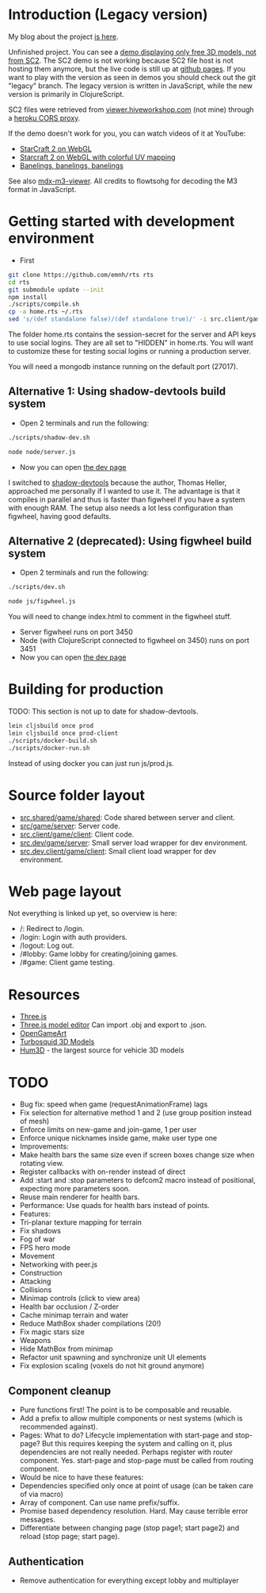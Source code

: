 # Introduction (Legacy version)

My blog about the project [is here](https://emnh.github.io/rts-blog/).

Unfinished project.
You can see a [demo displaying only free 3D models, not from SC2](http://emh.lart.no/publish/rts-free.git/).
The SC2 demo is not working because SC2 file host is not hosting them anymore,
but the live code is still up at [github pages](http://emnh.github.io/rts/).
If you want to play with the version as seen in demos you should check out the git "legacy" branch.
The legacy version is written in JavaScript, while the new version is primarily in ClojureScript.

SC2 files were retrieved from
[viewer.hiveworkshop.com](http://viewer.hiveworkshop.com/?q=Assets/units/zerg/baneling/baneling.m3)
(not mine) through a [heroku CORS proxy](http://crossorigin.herokuapp.com/).

If the demo doesn't work for you, you can watch videos of it at YouTube:
 - [StarCraft 2 on WebGL](https://www.youtube.com/watch?v=PoPNrz2LUG0)
 - [Starcraft 2 on WebGL with colorful UV mapping](https://www.youtube.com/watch?v=EvhUteDp3o8)
 - [Banelings, banelings, banelings](https://www.youtube.com/watch?v=aqKsVelmeeI)

See also [mdx-m3-viewer](https://github.com/flowtsohg/mdx-m3-viewer).
All credits to flowtsohg for decoding the M3 format in JavaScript.

# Getting started with development environment
 - First

```bash
git clone https://github.com/emnh/rts rts
cd rts
git submodule update --init
npm install
./scripts/compile.sh
cp -a home.rts ~/.rts
sed 's/(def standalone false)/(def standalone true)/' -i src.client/game/client/core.cljs
```

The folder home.rts contains the session-secret for the server and API keys to
use social logins. They are all set to "HIDDEN" in home.rts. You will want to
customize these for testing social logins or running a production server.

You will need a mongodb instance running on the default port (27017).

## Alternative 1: Using shadow-devtools build system

 - Open 2 terminals and run the following:
```bash
./scripts/shadow-dev.sh
```
```bash
node node/server.js
```

 - Now you can open [the dev page](http://localhost:3451/index.html#game-test)

I switched to [shadow-devtools](https://github.com/thheller/shadow-devtools)
because the author, Thomas Heller, approached me personally if I wanted to use it.
The advantage is that it compiles in parallel and thus is faster than figwheel if you have a system with enough RAM.
The setup also needs a lot less configuration than figwheel, having good defaults.

## Alternative 2 (deprecated): Using figwheel build system
 - Open 2 terminals and run the following:
```bash
./scripts/dev.sh
```
```bash
node js/figwheel.js
```

You will need to change index.html to comment in the figwheel stuff.

 - Server figwheel runs on port 3450
 - Node (with ClojureScript connected to figwheel on 3450) runs on port 3451
 - Now you can open [the dev page](http://localhost:3451/index.html#game-test)

# Building for production

TODO: This section is not up to date for shadow-devtools.

```bash
lein cljsbuild once prod
lein cljsbuild once prod-client
./scripts/docker-build.sh
./scripts/docker-run.sh
```

Instead of using docker you can just run js/prod.js.

# Source folder layout
 - [src.shared/game/shared](src.shared/game/shared): Code shared between server and client.
 - [src/game/server](src/game/server): Server code.
 - [src.client/game/client](src.client/game/client): Client code.
 - [src.dev/game/server](src.dev/game/server): Small server load wrapper for dev environment.
 - [src.dev.client/game/client](src.dev.client/game/client): Small client load wrapper for dev environment.

# Web page layout
Not everything is linked up yet, so overview is here:
 - /: Redirect to /login.
 - /login: Login with auth providers.
 - /logout: Log out.
 - /#lobby: Game lobby for creating/joining games.
 - /#game: Client game testing.

# Resources
 - [Three.js](http://threejs.org/)
 - [Three.js model editor](http://threejs.org/editor/) Can import .obj and export to .json.
 - [OpenGameArt](http://opengameart.org/)
 - [Turbosquid 3D Models](http://www.turbosquid.com)
 - [Hum3D](https://hum3d.com/) - the largest source for vehicle 3D models

# TODO

- Bug fix:
   speed when game (requestAnimationFrame) lags
 - Fix selection for alternative method 1 and 2 (use group position instead of mesh)
 - Enforce limits on new-game and join-game, 1 per user
 - Enforce unique nicknames inside game, make user type one
- Improvements:
 - Make health bars the same size even if screen boxes change size when rotating view.
 - Register callbacks with on-render instead of direct
 - Add :start and :stop parameters to defcom2 macro instead of positional, expecting more parameters soon.
 - Reuse main renderer for health bars.
 - Performance: Use quads for health bars instead of points.
- Features:
 - Tri-planar texture mapping for terrain
 - Fix shadows
 - Fog of war
 - FPS hero mode
 - Movement
 - Networking with peer.js
 - Construction
 - Attacking
 - Collisions
 - Minimap controls (click to view area)
 - Health bar occlusion / Z-order
 - Cache minimap terrain and water
 - Reduce MathBox shader compilations (20!)
 - Fix magic stars size
 - Weapons
 - Hide MathBox from minimap
 - Refactor unit spawning and synchronize unit UI elements
 - Fix explosion scaling (voxels do not hit ground anymore)

## Component cleanup
 - Pure functions first! The point is to be composable and reusable.
 - Add a prefix to allow multiple components or nest systems (which is recommended against).
 - Pages: What to do? Lifecycle implementation with start-page and stop-page?
   But this requires keeping the system and calling on it, plus dependencies are not really needed.
   Perhaps register with router component. Yes. start-page and stop-page must
   be called from routing component.
 - Would be nice to have these features:
  - Dependencies specified only once at point of usage (can be taken care of via macro)
  - Array of component. Can use name prefix/suffix.
  - Promise based dependency resolution. Hard. May cause terrible error messages.
  - Differentiate between changing page (stop page1; start page2) and reload (stop page; start page).

## Authentication
 - Remove authentication for everything except lobby and multiplayer
